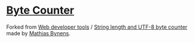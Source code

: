 # [Byte Counter](https://tmrk.github.io/byte-counter/)

Forked from [Web developer tools](https://mothereff.in/) / [String length and UTF-8 byte counter](https://mothereff.in/byte-counter) made by [Mathias Bynens](https://mathiasbynens.be/).
